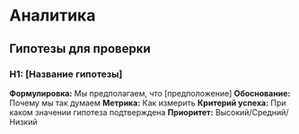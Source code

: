 # Аналитика

## Гипотезы для проверки

### H1: [Название гипотезы]
**Формулировка:** Мы предполагаем, что [предположение]
**Обоснование:** Почему мы так думаем
**Метрика:** Как измерить
**Критерий успеха:** При каком значении гипотеза подтверждена
**Приоритет:** Высокий/Средний/Низкий

